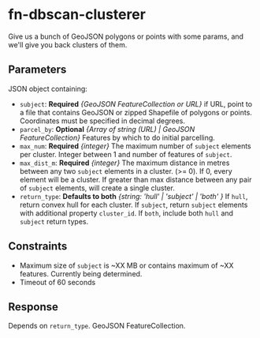 # fn-dbscan-clusterer
Give us a bunch of GeoJSON polygons or points with some params, and we'll give you back clusters of them.

## Parameters

JSON object containing:

- `subject`: **Required** _{GeoJSON FeatureCollection or URL}_ if URL, point to a file that contains GeoJSON or zipped Shapefile of polygons or points. Coordinates must be specified in decimal degrees.
- `parcel_by`: **Optional** _{Array of string (URL) | GeoJSON FeatureCollection}_ Features by which to do initial parcelling.
- `max_num`: **Required** _{integer}_ The maximum number of `subject` elements per cluster. Integer between 1 and number of features of `subject`. 
- `max_dist_m`: **Required** _{integer}_ The maximum distance in metres between any two `subject` elements in a cluster. (>= 0). If 0, every element will be a cluster. If greater than max distance between any pair of `subject` elements, will create a single cluster.
- `return_type`: **Defaults to both** _{string: 'hull' | 'subject' | 'both' }_ If `hull`, return convex hull for each cluster. If `subject`, return `subject` elements with additional property `cluster_id`. If `both`, include both `hull` and `subject` return types.

## Constraints

- Maximum size of `subject` is ~XX MB or contains maximum of ~XX features. Currently being determined.
- Timeout of 60 seconds

## Response

Depends on `return_type`. GeoJSON FeatureCollection.
